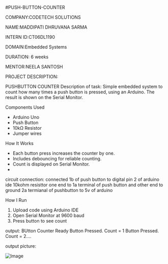 #PUSH-BUTTON-COUNTER

COMPANY:CODETECH SOLUTIONS

NAME:MADDIPATI DHRUVANA SARMA

INTERN ID:CT06DL1190

DOMAIN:Embedded Systems

DURATION: 6 weeks 

MENTOR:NEELA SANTOSH

PROJECT DESCRIPTION:

PUSHBUTTON COUNTER
Description of task:
Simple embedded system to count how many times a push button is pressed, using an Arduino. The result is shown on the Serial Monitor.

Components Used
- Arduino Uno
- Push Button
- 10kΩ Resistor
- Jumper wires
  
How It Works
- Each button press increases the counter by one.
- Includes debouncing for reliable counting.
- Count is displayed on Serial Monitor.
- 
circuit connection:
connected 1b of push button to digital pin 2 of arduino ide
10kohm resisttor one end to 1a terminal of push button and other end to ground
2a termianal of pushbutton to 5v of arduino

How I Run
1. Upload code using Arduino IDE
2. Open Serial Monitor at 9600 baud
3. Press button to see count
   
output:
BUtton Counter Ready
Button Pressed. Count = 1
Button Pressed. Count = 2....

output picture:

![Image](https://github.com/user-attachments/assets/17140a98-2b9b-4c38-be75-43ffdf4e1686)

